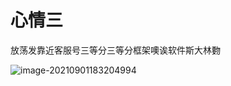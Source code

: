 # 心情三

放荡发靠近客服号三等分三等分框架噢诶软件斯大林覅

![image-20210901183204994](http://ooszy.cco.vin/img/blog-note/image-20210901183204994.png?x-oss-process=style/pictureProcess1)